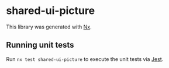 # shared-ui-picture

This library was generated with [Nx](https://nx.dev).

## Running unit tests

Run `nx test shared-ui-picture` to execute the unit tests via [Jest](https://jestjs.io).
